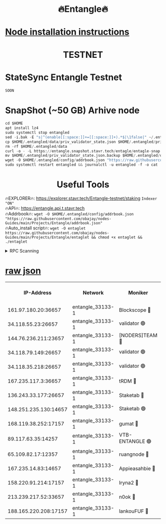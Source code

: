 <h1 align="center"> 🔥Entangle🔥</h1>

[Node installation instructions](https://github.com/obajay/nodes-Guides/tree/main/Projects/Entangle)
=

<h1 align="center"> TESTNET</h1>

# StateSync Entangle Testnet
```python
SOON
```
# SnapShot (~50 GB) Arhive node
```python
cd $HOME
apt install lz4
sudo systemctl stop entangled
sed -i.bak -E "s|^(enable[[:space:]]+=[[:space:]]+).*$|\1false|" ~/.entangled/config/config.toml
cp $HOME/.entangled/data/priv_validator_state.json $HOME/.entangled/priv_validator_state.json.backup
rm -rf $HOME/.entangled/data
curl -o - -L https://entangle.snapshot.stavr.tech/entagle/entagle-snap.tar.lz4 | lz4 -c -d - | tar -x -C $HOME/.entangled --strip-components 2
mv $HOME/.entangled/priv_validator_state.json.backup $HOME/.entangled/data/priv_validator_state.json
wget -O $HOME/.entangled/config/addrbook.json "https://raw.githubusercontent.com/obajay/nodes-Guides/main/Projects/Entangle/addrbook.json"
sudo systemctl restart entangled && journalctl -u entangled -f -o cat
```
 <h1 align="center"> Useful Tools</h1>
 
🔥EXPLORER🔥: https://explorer.stavr.tech/Entangle-testnet/staking        `Indexer "ON"` \
🔥API🔥:      https://entangle.api.t.stavr.tech \
🔥Addrbook🔥: ```wget -O $HOME/.entangled/config/addrbook.json "https://raw.githubusercontent.com/obajay/nodes-Guides/main/Projects/Entangle/addrbook.json"``` \
🔥Auto_install script🔥:  `wget -O entaglet https://raw.githubusercontent.com/obajay/nodes-Guides/main/Projects/Entangle/entaglet && chmod +x entaglet && ./entaglet`


<details>
<summary>RPC Scanning</summary>

<h2 align="center"> We scan nodes in real time every 4 hours. And we provide the final result of RPC endpoints.
We cannot influence the operation of these nodes in any way. </h2>


```python
If Voting Power is higher than 0 --> then the Node is a validator of the network and may be subject to attack and be a potential threat to the chain.
```
```python
We marked such validators with a red symbol
```

</details>

[raw json](https://rpc-check.entangt.stavr.tech/entangt/rpc-entangt-result.json)
=


<table><tr><th>IP-Address</th><th>Network</th><th>Moniker</th><th>Latest Block Height</th><th>Earliest Block Height</th><th>Catching Up</th><th>Tx Index</th><th>Voting Power</th><th>Scan Time</th></tr><tr><td>161.97.180.20:36657</td><td>entangle_33133-1</td><td>Blockscope 🔴</td><td>1931838</td><td>1</td><td>False</td><td>off</td><td>279418784504353</td><td>2024-01-30T17:43:11.901375176UTC</td></tr><tr><td>34.118.55.23:26657</td><td>entangle_33133-1</td><td>validator 🟢</td><td>1931839</td><td>1</td><td>False</td><td>on</td><td>0</td><td>2024-01-30T17:43:12.760048128UTC</td></tr><tr><td>144.76.236.211:23657</td><td>entangle_33133-1</td><td>[NODERS]TEAM 🔴</td><td>1931841</td><td>1</td><td>False</td><td>off</td><td>27051443670028437</td><td>2024-01-30T17:43:26.307999979UTC</td></tr><tr><td>34.118.79.149:26657</td><td>entangle_33133-1</td><td>validator 🟢</td><td>1931843</td><td>1</td><td>False</td><td>on</td><td>0</td><td>2024-01-30T17:43:35.521051635UTC</td></tr><tr><td>34.118.35.218:26657</td><td>entangle_33133-1</td><td>validator 🟢</td><td>1931843</td><td>1</td><td>False</td><td>on</td><td>0</td><td>2024-01-30T17:43:38.834354818UTC</td></tr><tr><td>167.235.117.3:36657</td><td>entangle_33133-1</td><td>tRDM 🔴</td><td>1931843</td><td>1</td><td>False</td><td>on</td><td>161046336935137</td><td>2024-01-30T17:43:39.150576507UTC</td></tr><tr><td>136.243.33.177:26657</td><td>entangle_33133-1</td><td>Staketab 🔴</td><td>1931842</td><td>660001</td><td>False</td><td>on</td><td>122603966754654</td><td>2024-01-30T17:43:28.709209630UTC</td></tr><tr><td>148.251.235.130:14657</td><td>entangle_33133-1</td><td>Staketab 🟢</td><td>1931838</td><td>660801</td><td>False</td><td>on</td><td>0</td><td>2024-01-30T17:43:09.385099574UTC</td></tr><tr><td>168.119.38.252:17157</td><td>entangle_33133-1</td><td>gumat 🔴</td><td>1931839</td><td>962001</td><td>False</td><td>on</td><td>322781416766954</td><td>2024-01-30T17:43:15.078949259UTC</td></tr><tr><td>89.117.63.35:14257</td><td>entangle_33133-1</td><td>VTB-ENTANGLE 🟢</td><td>1931841</td><td>1162001</td><td>False</td><td>off</td><td>0</td><td>2024-01-30T17:43:24.033723410UTC</td></tr><tr><td>65.109.82.17:12357</td><td>entangle_33133-1</td><td>ruangnode 🔴</td><td>1931839</td><td>1312001</td><td>False</td><td>off</td><td>454949700105295</td><td>2024-01-30T17:43:12.332149362UTC</td></tr><tr><td>167.235.14.83:14657</td><td>entangle_33133-1</td><td>Appieasahbie 🔴</td><td>1931843</td><td>1716001</td><td>False</td><td>on</td><td>43682059378970096</td><td>2024-01-30T17:43:38.417607748UTC</td></tr><tr><td>158.220.91.214:17157</td><td>entangle_33133-1</td><td>Iryna2 🔴</td><td>1931843</td><td>1822001</td><td>False</td><td>on</td><td>315514212431796</td><td>2024-01-30T17:43:35.886927284UTC</td></tr><tr><td>213.239.217.52:33657</td><td>entangle_33133-1</td><td>n0ok 🔴</td><td>1931842</td><td>1831842</td><td>False</td><td>off</td><td>46574735159139110</td><td>2024-01-30T17:43:33.116244339UTC</td></tr><tr><td>188.165.220.208:17157</td><td>entangle_33133-1</td><td>lankouFUF 🔴</td><td>1931839</td><td>1910001</td><td>False</td><td>off</td><td>303662696126121</td><td>2024-01-30T17:43:15.424716903UTC</td></tr></table>
